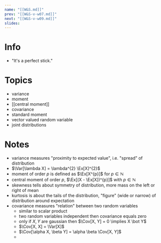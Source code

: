 ```yaml
---
name: "[[W&S.md]]"
prev: "[[W&S-v-w07.md]]"
next: "[[W&S-v-w09.md]]"
slides:
---
```



# Info
- "It's a perfect stick."


# Topics
- variance
- moment
- [[central moment]]
- covariance
- standard moment
- vector valued random variable
- joint distributions


# Notes
- variance measures "proximity to expected value", i.e. "spread" of distribution
- $\Var[\lambda X] = \lambda^{2} \Ex[X]^{2}$
- moment of order $p$ is defined as $\Ex[X^{p}]$ for $p \in \mathbb{N}$
- central moment of order $p$, $\Ex[(X - \Ex[X])^{p}]$ with $p \in \mathbb{N}$
- skewness tells about symmetry of distribution, more mass on the left or right of mean
- kurtosis is about the tails of the distribution, "figure" (wide or narrow) of distribution around expectation
- covariance measures "relation" between two random variables
	- similar to scalar product
	- two random variables independent then covariance equals zero
	- only if $X, Y$ are gaussian then $\Cov[X, Y] = 0 \implies X \bot Y$
	- $\Cov[X, X] = \Var[X]$
	- $\Cov[\alpha X, \beta Y] = \alpha \beta \Cov[X, Y]$
	- 
